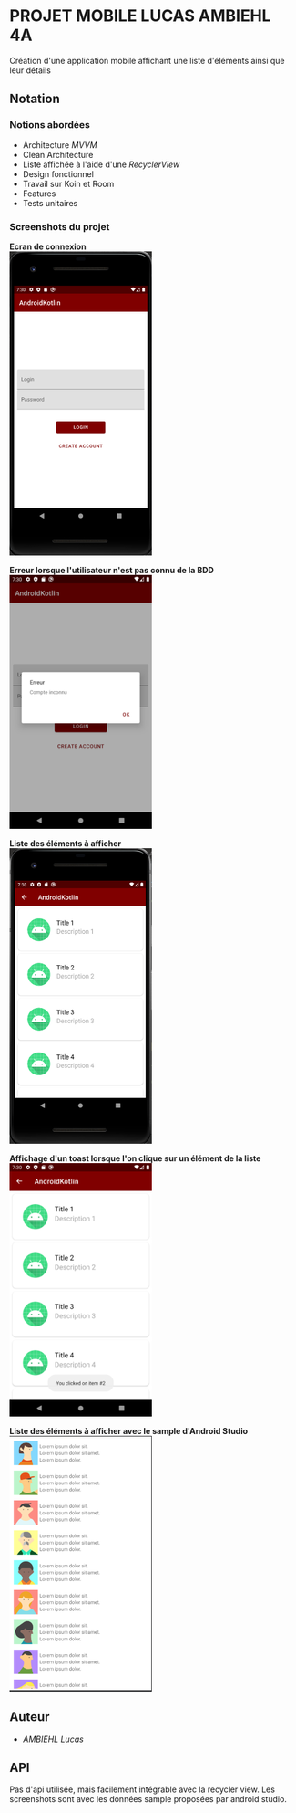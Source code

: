 # PROJET MOBILE LUCAS AMBIEHL 4A

Création d'une application mobile affichant une liste d'éléments ainsi que leur détails

## Notation

### Notions abordées 

* Architecture *MVVM*
* Clean Architecture
* Liste affichée à l'aide d'une *RecyclerView*
* Design fonctionnel
* Travail sur Koin et Room
* Features
* Tests unitaires


### Screenshots du projet 

**Ecran de connexion**  
<img src="images/connect.png" width="250">

**Erreur lorsque l'utilisateur n'est pas connu de la BDD**  
<img src="images/errortoast.png" width="250">

**Liste des éléments à afficher**  
<img src="images/Liste.png" width="250">

**Affichage d'un toast lorsque l'on clique sur un élément de la liste**  
<img src="images/toastelement.png" width="250">  

**Liste des éléments à afficher avec le sample d'Android Studio**  
<img src="images/listesample.png" width="250">


## Auteur

* *AMBIEHL Lucas*

## API

Pas d'api utilisée, mais facilement intégrable avec la recycler view. Les screenshots sont avec les données sample proposées par android studio.
